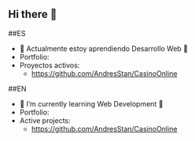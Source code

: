 ## Hi there 👋

<!--
**ECiro8/ECiro8** is a ✨ _special_ ✨ repository because its `README.md` (this file) appears on your GitHub profile.

Here are some ideas to get you started:

- 🔭 I’m currently working on ...
 ...
- 👯 I’m looking to collaborate on ...
- 🤔 I’m looking for help with ...
- 💬 Ask me about ...
- 📫 How to reach me: ...
- 😄 Pronouns: ...
- ⚡ Fun fact: ...
-->
##ES
- 🌱 Actualmente estoy aprendiendo Desarrollo Web 🌱
- Portfolio:
- Proyectos activos:
   - https://github.com/AndresStan/CasinoOnline


##EN
- 🌱 I’m currently learning Web Development 🌱
- Portfolio:
- Active projects:
  - https://github.com/AndresStan/CasinoOnline
